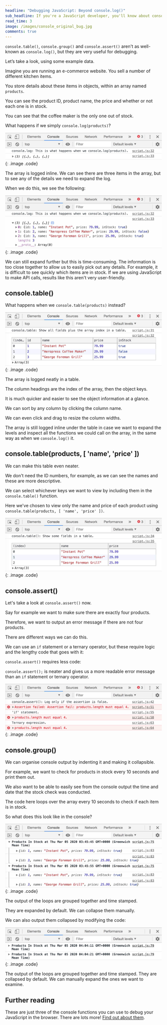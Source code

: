 ```yaml
---
headline: "Debugging JavaScript: Beyond console.log()"
sub_headline: If you're a JavaScript developer, you'll know about console.log(), but have you heard of console.table(), console.group() or console.assert()?
read_time: 3
image: /images/console_original_bug.jpg
comments: true
---
```


`console.table()`, `console.group()` and `console.assert()` aren't as well-known as `console.log()`, but they are very useful for debugging.

Let’s take a look, using some example data.

Imagine you are running an e-commerce website.  You sell a number of different kitchen items.

<script src="https://gist.github.com/SuzeShardlow/dca11680038f24f666acb47130f72d3d.js"></script>

You store details about these items in objects, within an array named `products`.

You can see the product ID, product name, the price and whether or not each one is in stock.

You can see that the coffee maker is the only one out of stock.

What happens if we simply `console.log(products)`?

![image](/images/console_log_1.jpg){: .image .code}

The array is logged inline.  We can see there are three items in the array, but to see any of the details we need to expand the log.

When we do this, we see the following:

![image](/images/console_log_2.jpg){: .image .code}

We can still expand further but this is time-consuming.  The information is too close together to allow us to easily pick out any details.  For example, it is difficult to see quickly which items are in stock.  If we are using JavaScript to make API calls, results like this aren't very user-friendly.

## console.table()

What happens when we `console.table(products)` instead?

![image](/images/console_table_1.jpg){: .image .code}

The array is logged neatly in a table.

The column headings are the index of the array, then the object keys.

It is much quicker and easier to see the object information at a glance.

We can sort by any column by clicking the column name.

We can even click and drag to resize the column widths.

The array is still logged inline under the table in case we want to expand the levels and inspect all the functions we could call on the array, in the same way as when we `console.log()` it.

## console.table(products, [ 'name', 'price' ])

We can make this table even neater.

We don't need the ID numbers, for example, as we can see the names and these are more descriptive.

We can select whichever keys we want to view by including them in the `console.table()` function.

Here we've chosen to view only the name and price of each product using `console.table(products, [ 'name', 'price' ])`.

![image](/images/console_table_2.jpg){: .image .code}

## console.assert()

Let's take a look at `console.assert()` now.

Say for example we want to make sure there are exactly four products.

Therefore, we want to output an error message if there are not four products.

There are different ways we can do this.

We can use an `if` statement or a ternary operator, but these require logic and the lengthy code that goes with it:

<script src="https://gist.github.com/SuzeShardlow/6705264a8d5474bc0febf777776e41d3.js"></script>

<script src="https://gist.github.com/SuzeShardlow/f6169e463dd9f9f010572223d550a496.js"></script>

`console.assert()` requires less code:

<script src="https://gist.github.com/SuzeShardlow/f9133a2d72834a55a6e59b159f3ca4a8.js"></script>

`console.assert();` is neater and gives us a more readable error message than an `if` statement or ternary operator.

![image](/images/console_assert.jpg){: .image .code}

## console.group()

We can organise console output by indenting it and making it collapsible.

For example, we want to check for products in stock every 10 seconds and print them out.

We also want to be able to easily see from the console output the time and date that the stock check was conducted.

The code here loops over the array every 10 seconds to check if each item is in stock.

<script src="https://gist.github.com/SuzeShardlow/9a8cdd1d43f36c97debdde1ab32c766f.js"></script>

So what does this look like in the console?

![image](/images/console_group_1.jpg){: .image .code}

The output of the loops are grouped together and time stamped.

They are expanded by default.  We can collapse them manually.

We can also output them collapsed by modifying the code:

<script src="https://gist.github.com/SuzeShardlow/be3f24f8df855673784bcf8947affa1f.js"></script>

![image](/images/console_group_2.jpg){: .image .code}

The output of the loops are grouped together and time stamped.  They are collapsed by default.  We can manually expand the ones we want to examine.


## Further reading

These are just three of the console functions you can use to debug your JavaScript in the browser.  There are lots more!  [Find out about them](https://developer.mozilla.org/en-US/docs/Web/API/Console_API).
